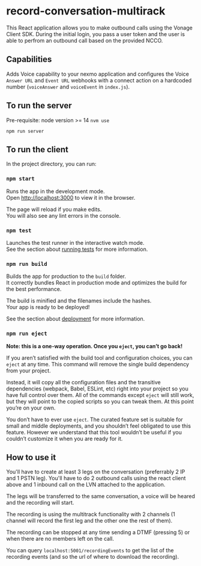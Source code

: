 # record-conversation-multirack

This React application allows you to make outbound calls using the Vonage Client SDK. During the initial login, you pass a user token and the user is able to perfrom an outbound call based on the provided NCCO.

## Capabilities

Adds Voice capability to your nexmo application and configures the Voice `Answer URL` and `Event URL` webhooks with a connect action on a hardcoded number (`voiceAnswer` and `voiceEvent` in `index.js`).

## To run the server

Pre-requisite: node version >= 14 `nvm use`

`npm run server`

## To run the client

In the project directory, you can run:

### `npm start`

Runs the app in the development mode.<br />
Open [http://localhost:3000](http://localhost:3000) to view it in the browser.

The page will reload if you make edits.<br />
You will also see any lint errors in the console.

### `npm test`

Launches the test runner in the interactive watch mode.<br />
See the section about [running tests](https://facebook.github.io/create-react-app/docs/running-tests) for more information.

### `npm run build`

Builds the app for production to the `build` folder.<br />
It correctly bundles React in production mode and optimizes the build for the best performance.

The build is minified and the filenames include the hashes.<br />
Your app is ready to be deployed!

See the section about [deployment](https://facebook.github.io/create-react-app/docs/deployment) for more information.

### `npm run eject`

**Note: this is a one-way operation. Once you `eject`, you can’t go back!**

If you aren’t satisfied with the build tool and configuration choices, you can `eject` at any time. This command will remove the single build dependency from your project.

Instead, it will copy all the configuration files and the transitive dependencies (webpack, Babel, ESLint, etc) right into your project so you have full control over them. All of the commands except `eject` will still work, but they will point to the copied scripts so you can tweak them. At this point you’re on your own.

You don’t have to ever use `eject`. The curated feature set is suitable for small and middle deployments, and you shouldn’t feel obligated to use this feature. However we understand that this tool wouldn’t be useful if you couldn’t customize it when you are ready for it.


## How to use it

You'll have to create at least 3 legs on the conversation (preferrably 2 IP and 1 PSTN leg). You'll have to do 2 outbound calls using the react client above and 1 inbound call on the LVN attached to the application.

The legs will be transferred to the same conversation, a voice will be heared and the recording will start.

The recording is using the multitrack functionality with 2 channels (1 channel will record the first leg and the other one the rest of them).

The recording can be stopped at any time sending a DTMF (pressing 5) or when there are no members left on the call.

You can query `localhost:5001/recordingEvents` to get the list of the recording events (and so the url of where to download the recording).
